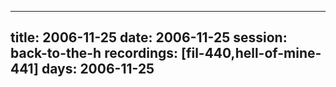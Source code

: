 
---
title: 2006-11-25
date:  2006-11-25
session: back-to-the-h
recordings: [fil-440,hell-of-mine-441]
days: 2006-11-25
---
